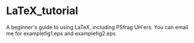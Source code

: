 LaTeX_tutorial
==============

A beginner's guide to using LaTeX, including PSfrag
UH'ers: You can email me for examplefig1.eps and examplefig2.eps
